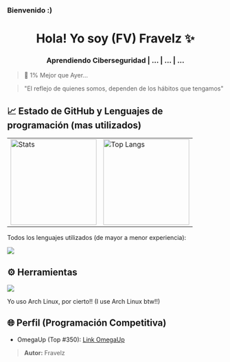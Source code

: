 <!-- Mi Perfil ***************************************** -->

### Bienvenido :)

<h1 align="center"> Hola! Yo soy (FV) Fravelz ✨ </h1>

<h3 align="center">Aprendiendo Ciberseguridad | ... | ... | ... </h3>

> 💎 1% Mejor que Ayer...

> "El reflejo de quienes somos, dependen de los hábitos que tengamos"

<!-- Mi Información ************************************ -->

## 📈 Estado de GitHub y Lenguajes de programación (mas utilizados)

<table>
  <tr>
    <td>
      <img src="https://github-readme-stats.vercel.app/api?username=FraVelz&show_icons=true&theme=tokyonight" alt="Stats" height="200em"/>
    </td>
    <td>
      <img 
      src="https://github-readme-stats.vercel.app/api/top-langs/?username=FraVelz&layout=compact&theme=tokyonight" alt="Top Langs" height="200em"/>
    </td>
  </tr>
</table>

Todos los lenguajes utilizados (de mayor a menor experiencia):

<a href="https://skillicons.dev">
  <img src="https://skillicons.dev/icons?i=cpp,py,bash,flutter,html,css,js" />
</a>

## ⚙️ Herramientas

<a href="https://skillicons.dev">
  <img src="https://skillicons.dev/icons?i=arch,neovim,github,vscode,discord" />
</a>


Yo uso Arch Linux, por cierto!! (I use Arch Linux btw!!)

<!-- Mi Otro Perfil ************************************ -->

## 🌐 Perfil (Programación Competitiva)

* OmegaUp (Top #350): [Link OmegaUp](https://omegaup.com/profile/fravelz)

> **Autor:** Fravelz

